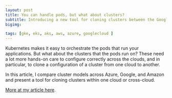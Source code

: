 ```yaml
---
layout: post
title: You can handle pods, but what about clusters?
subtitle: Introducing a new tool for cloning clusters between the Google, Azure, and Amazon clouds.
bigimg:

tags: [gke, eks, aks, aws, azure, googlecloud ]
---
```

Kubernetes makes it easy to orchestrate the pods that run your applications. But what about the clusters that the pods run on? These need a lot more hands-on care to configure correctly across the clouds, and in particular, to clone a configuration of a cluster from one cloud to another.

In this article, I compare cluster models across Azure, Google, and Amazon and present a tool for cloning clusters within one cloud or cross-cloud.

[More at my article here](https://blog.doit-intl.com/you-can-handle-the-pods-but-what-about-the-clusters-486fbdb5345d).

